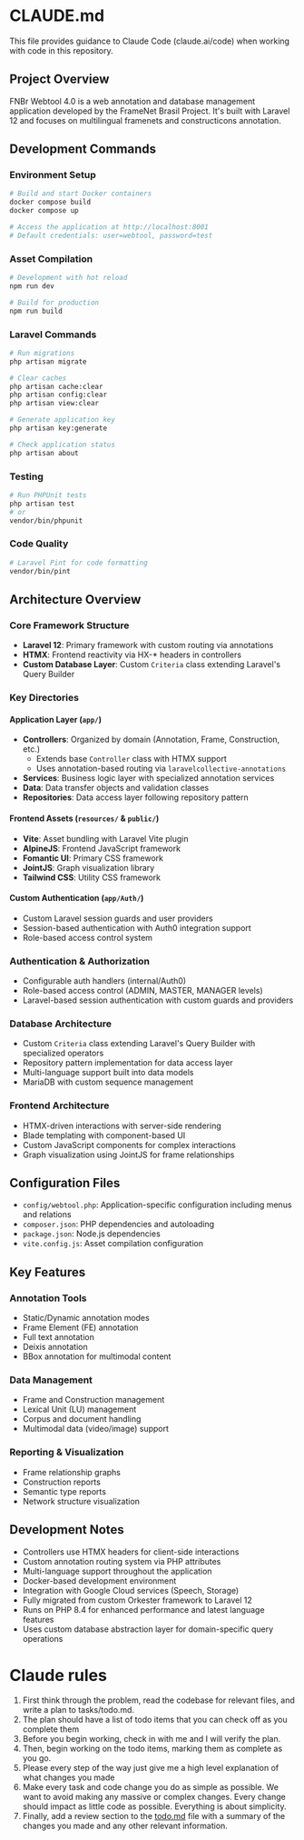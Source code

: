 # CLAUDE.md

This file provides guidance to Claude Code (claude.ai/code) when working with code in this repository.

## Project Overview

FNBr Webtool 4.0 is a web annotation and database management application developed by the FrameNet Brasil Project. It's built with Laravel 12 and focuses on multilingual framenets and constructicons annotation.

## Development Commands

### Environment Setup
```bash
# Build and start Docker containers
docker compose build
docker compose up

# Access the application at http://localhost:8001
# Default credentials: user=webtool, password=test
```

### Asset Compilation
```bash
# Development with hot reload
npm run dev

# Build for production
npm run build
```

### Laravel Commands
```bash
# Run migrations
php artisan migrate

# Clear caches
php artisan cache:clear
php artisan config:clear
php artisan view:clear

# Generate application key
php artisan key:generate

# Check application status
php artisan about
```

### Testing
```bash
# Run PHPUnit tests
php artisan test
# or
vendor/bin/phpunit
```

### Code Quality
```bash
# Laravel Pint for code formatting
vendor/bin/pint
```

## Architecture Overview

### Core Framework Structure
- **Laravel 12**: Primary framework with custom routing via annotations
- **HTMX**: Frontend reactivity via HX-* headers in controllers
- **Custom Database Layer**: Custom `Criteria` class extending Laravel's Query Builder

### Key Directories

#### Application Layer (`app/`)
- **Controllers**: Organized by domain (Annotation, Frame, Construction, etc.)
  - Extends base `Controller` class with HTMX support
  - Uses annotation-based routing via `laravelcollective-annotations`
- **Services**: Business logic layer with specialized annotation services
- **Data**: Data transfer objects and validation classes
- **Repositories**: Data access layer following repository pattern

#### Frontend Assets (`resources/` & `public/`)
- **Vite**: Asset bundling with Laravel Vite plugin
- **AlpineJS**: Frontend JavaScript framework
- **Fomantic UI**: Primary CSS framework
- **JointJS**: Graph visualization library
- **Tailwind CSS**: Utility CSS framework

#### Custom Authentication (`app/Auth/`)
- Custom Laravel session guards and user providers
- Session-based authentication with Auth0 integration support
- Role-based access control system

### Authentication & Authorization
- Configurable auth handlers (internal/Auth0)
- Role-based access control (ADMIN, MASTER, MANAGER levels)
- Laravel-based session authentication with custom guards and providers

### Database Architecture
- Custom `Criteria` class extending Laravel's Query Builder with specialized operators
- Repository pattern implementation for data access layer
- Multi-language support built into data models
- MariaDB with custom sequence management

### Frontend Architecture
- HTMX-driven interactions with server-side rendering
- Blade templating with component-based UI
- Custom JavaScript components for complex interactions
- Graph visualization using JointJS for frame relationships

## Configuration Files

- `config/webtool.php`: Application-specific configuration including menus and relations
- `composer.json`: PHP dependencies and autoloading
- `package.json`: Node.js dependencies
- `vite.config.js`: Asset compilation configuration

## Key Features

### Annotation Tools
- Static/Dynamic annotation modes
- Frame Element (FE) annotation
- Full text annotation
- Deixis annotation
- BBox annotation for multimodal content

### Data Management
- Frame and Construction management
- Lexical Unit (LU) management
- Corpus and document handling
- Multimodal data (video/image) support

### Reporting & Visualization
- Frame relationship graphs
- Construction reports
- Semantic type reports
- Network structure visualization

## Development Notes

- Controllers use HTMX headers for client-side interactions
- Custom annotation routing system via PHP attributes
- Multi-language support throughout the application
- Docker-based development environment
- Integration with Google Cloud services (Speech, Storage)
- Fully migrated from custom Orkester framework to Laravel 12
- Runs on PHP 8.4 for enhanced performance and latest language features
- Uses custom database abstraction layer for domain-specific query operations

# Claude rules

1. First think through the problem, read the codebase for relevant files, and write a plan to tasks/todo.md.
2. The plan should have a list of todo items that you can check off as you complete them
3. Before you begin working, check in with me and I will verify the plan.
4. Then, begin working on the todo items, marking them as complete as you go.
5. Please every step of the way just give me a high level explanation of what changes you made
6. Make every task and code change you do as simple as possible. We want to avoid making any massive or complex changes. Every change should impact as little code as possible. Everything is about simplicity.
7. Finally, add a review section to the [todo.md](http://todo.md/) file with a summary of the changes you made and any other relevant information.
